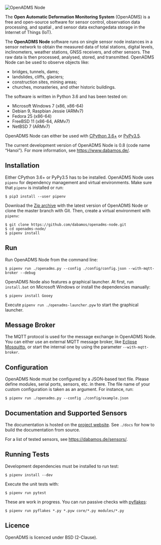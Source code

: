 ![OpenADMS Node](https://www.dabamos.de/github/openadms.png)

The **Open Automatic Deformation Monitoring System** (OpenADMS) is a free and
open-source software for sensor control, observation data processing, and
spatial , and sensor data exchangedata storage in the Internet of Things (IoT).

The **OpenADMS Node** software runs on single sensor node instances in a sensor
network to obtain the measured data of total stations, digital levels,
inclinometers, weather stations, GNSS receivers, and other sensors.  The raw
data is then processed, analysed, stored, and transmitted. OpenADMS Node can be
used to observe objects like:

* bridges, tunnels, dams;
* landslides, cliffs, glaciers;
* construction sites, mining areas;
* churches, monasteries, and other historic buildings.

The software is written in Python 3.6 and has been tested on:

* Microsoft Windows 7 (x86, x86-64)
* Debian 9, Raspbian Jessie (ARMv7)
* Fedora 25 (x86-64)
* FreeBSD 11 (x86-64, ARMv7)
* NetBSD 7 (ARMv7)

OpenADMS Node can either be used with [CPython 3.6+](https://www.python.org/) or
[PyPy3.5](https://pypy.org/).

The current development version of OpenADMS Node is 0.8 (code name “Hanoi”).
For more information, see https://www.dabamos.de/.

## Installation
Either CPython 3.6+ or PyPy3.5 has to be installed. OpenADMS Node uses `pipenv`
for dependency management and virtual environments. Make sure that `pipenv` is
installed or run:
```
$ pip3 install --user pipenv
```
Download the [Zip archive](https://github.com/dabamos/openadms-node/archive/master.zip)
with the latest version of OpenADMS Node or clone the master branch with Git.
Then, create a virtual environment with `pipenv`:
```
$ git clone https://github.com/dabamos/openadms-node.git
$ cd openadms-node/
$ pipenv install
```

## Run
Run OpenADMS Node from the command line:
```
$ pipenv run ./openadms.py --config ./config/config.json --with-mqtt-broker --debug
```
OpenADMS Node also features a graphical launcher. At first, run `install.bat` on
Microsoft Windows or install the dependencies manually:
```
$ pipenv install Gooey
```
Execute `pipenv run ./openadms-launcher.pyw` to start the graphical launcher.

## Message Broker
The MQTT protocol is used for the message exchange in OpenADMS Node. You can
either use an external MQTT message broker, like
[Eclipse Mosquitto](https://mosquitto.org/), or start the internal one by using
the parameter `--with-mqtt-broker`.

## Configuration
OpenADMS Node must be configured by a JSON-based text file. Please define
modules, serial ports, sensors, etc. in there. The file name of your custom
configuration is taken as an argument. For instance, run:
```
$ pipenv run ./openadms.py --config ./config/example.json
```

## Documentation and Supported Sensors
The documentation is hosted on the
[project website](https://www.dabamos.de/manual/openadms-node/).
See `./docs` for how to build the documentation from source.

For a list of tested sensors, see https://dabamos.de/sensors/.

## Running Tests
Development dependencies must be installed to run test:
```
$ pipenv install --dev
```
Execute the unit tests with:

```
$ pipenv run pytest
```
These are work in progress. You can run passive checks with
[pyflakes](https://pypi.python.org/pypi/pyflakes):
```
$ pipenv run pyflakes *.py *.pyw core/*.py modules/*.py
```

## Licence
OpenADMS is licenced under BSD (2-Clause).
